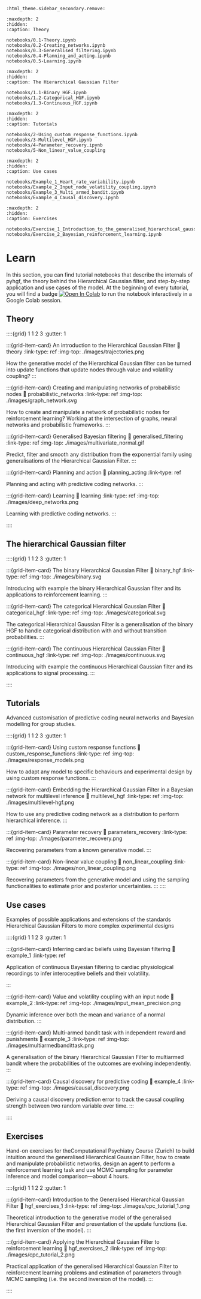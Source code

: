```{eval-rst}
:html_theme.sidebar_secondary.remove:
```

```{toctree}
:maxdepth: 2
:hidden:
:caption: Theory

notebooks/0.1-Theory.ipynb
notebooks/0.2-Creating_networks.ipynb
notebooks/0.3-Generalised_filtering.ipynb
notebooks/0.4-Planning_and_acting.ipynb
notebooks/0.5-Learning.ipynb
```

```{toctree}
:maxdepth: 2
:hidden:
:caption: The Hierarchical Gaussian Filter

notebooks/1.1-Binary_HGF.ipynb
notebooks/1.2-Categorical_HGF.ipynb
notebooks/1.3-Continuous_HGF.ipynb
```

```{toctree}
:maxdepth: 2
:hidden:
:caption: Tutorials

notebooks/2-Using_custom_response_functions.ipynb
notebooks/3-Multilevel_HGF.ipynb
notebooks/4-Parameter_recovery.ipynb
notebooks/5-Non_linear_value_coupling
```

```{toctree}
:maxdepth: 2
:hidden:
:caption: Use cases

notebooks/Example_1_Heart_rate_variability.ipynb
notebooks/Example_2_Input_node_volatility_coupling.ipynb
notebooks/Example_3_Multi_armed_bandit.ipynb
notebooks/Example_4_Causal_discovery.ipynb
```

```{toctree}
:maxdepth: 2
:hidden:
:caption: Exercises

notebooks/Exercise_1_Introduction_to_the_generalised_hierarchical_gaussian_filter.ipynb
notebooks/Exercise_2_Bayesian_reinforcement_learning.ipynb
```

# Learn

In this section, you can find tutorial notebooks that describe the internals of pyhgf, the theory behind the Hierarchical Gaussian filter, and step-by-step application and use cases of the model. At the beginning of every tutorial, you will find a badge [![Open In Colab](https://colab.research.google.com/assets/colab-badge.svg)](https://colab.research.google.com/github/ComputationalPsychiatry/pyhgf/blob/master/docs/source/notebooks/0.1-Creating_networks.ipynb) to run the notebook interactively in a Google Colab session.

## Theory

::::{grid} 1 1 2 3
:gutter: 1

:::{grid-item-card}  An introduction to the Hierarchical Gaussian Filter
:link: theory
:link-type: ref
:img-top: ./images/trajectories.png

How the generative model of the Hierarchical Gaussian filter can be turned into update functions that update nodes through value and volatility coupling?
:::

:::{grid-item-card}  Creating and manipulating networks of probabilistic nodes
:link: probabilistic_networks
:link-type: ref
:img-top: ./images/graph_network.svg

How to create and manipulate a network of probabilistic nodes for reinforcement learning? Working at the intersection of graphs, neural networks and probabilistic frameworks.
:::

:::{grid-item-card}  Generalised Bayesian filtering
:link: generalised_filtering
:link-type: ref
:img-top: ./images/multivariate_normal.gif

Predict, filter and smooth any distribution from the exponential family using generalisations of the Hierarchical Gaussian Filter.
:::

:::{grid-item-card}  Planning and action
:link: planning_acting
:link-type: ref


Planning and acting with predictive coding networks.
:::

:::{grid-item-card}  Learning
:link: learning
:link-type: ref
:img-top: ./images/deep_networks.png


Learning with predictive coding networks.
:::

::::


## The hierarchical Gaussian filter

::::{grid} 1 1 2 3
:gutter: 1

:::{grid-item-card}  The binary Hierarchical Gaussian Filter
:link: binary_hgf
:link-type: ref
:img-top: ./images/binary.svg

Introducing with example the binary Hierarchical Gaussian filter and its applications to reinforcement learning.
:::

:::{grid-item-card}  The categorical Hierarchical Gaussian Filter
:link: categorical_hgf
:link-type: ref
:img-top: ./images/categorical.svg

The categorical Hierarchical Gaussian Filter is a generalisation of the binary HGF to handle categorical distribution with and without transition probabilities.
:::

:::{grid-item-card}  The continuous Hierarchical Gaussian Filter
:link: continuous_hgf
:link-type: ref
:img-top: ./images/continuous.svg

Introducing with example the continuous Hierarchical Gaussian filter and its applications to signal processing.
:::

::::

## Tutorials

Advanced customisation of predictive coding neural networks and Bayesian modelling for group studies. 

::::{grid} 1 1 2 3
:gutter: 1

:::{grid-item-card} Using custom response functions
:link: custom_response_functions
:link-type: ref
:img-top: ./images/response_models.png

How to adapt any model to specific behaviours and experimental design by using custom response functions.
:::

:::{grid-item-card} Embedding the Hierarchical Gaussian Filter in a Bayesian network for multilevel inference
:link: multilevel_hgf
:link-type: ref
:img-top: ./images/multilevel-hgf.png

How to use any predictive coding network as a distribution to perform hierarchical inference.
:::

:::{grid-item-card} Parameter recovery
:link: parameters_recovery
:link-type: ref
:img-top: ./images/parameter_recovery.png

Recovering parameters from a known generative model.
:::

:::{grid-item-card} Non-linear value coupling
:link: non_linear_coupling
:link-type: ref
:img-top: ./images/non_linear_coupling.png

Recovering parameters from the generative model and using the sampling functionalities to estimate prior and posterior uncertainties.
:::
::::

## Use cases

Examples of possible applications and extensions of the standards Hierarchical Gaussian Filters to more complex experimental designs

::::{grid} 1 1 2 3
:gutter: 1

:::{grid-item-card}  Inferring cardiac beliefs using Bayesian filtering
:link: example_1
:link-type: ref

Application of continuous Bayesian filtering to cardiac physiological recordings to infer interoceptive beliefs and their volatility.

:::

:::{grid-item-card}  Value and volatility coupling with an input node
:link: example_2
:link-type: ref
:img-top: ./images/input_mean_precision.png

Dynamic inference over both the mean and variance of a normal distribution.
:::

:::{grid-item-card}  Multi-armed bandit task with independent reward and punishments
:link: example_3
:link-type: ref
:img-top: ./images/multiarmedbandittask.png

A generalisation of the binary Hierarchical Gaussian Filter to multiarmed bandit where the probabilities of the outcomes are evolving independently.
:::

:::{grid-item-card}  Causal discovery for predictive coding
:link: example_4
:link-type: ref
:img-top: ./images/causal_discovery.png

Deriving a causal discovery prediction error to track the causal coupling strength between two random variable over time.
:::

::::

## Exercises

Hand-on exercises for theComputational Psychiatry Course (Zurich) to build intuition around the generalised Hierarchical Gaussian Filter, how to create and manipulate probabilistic networks, design an agent to perform a reinforcement learning task and use MCMC sampling for parameter inference and model comparison—about 4 hours.


::::{grid} 1 1 2 2
:gutter: 1

:::{grid-item-card} Introduction to the Generalised Hierarchical Gaussian Filter
:link: hgf_exercises_1
:link-type: ref
:img-top: ./images/cpc_tutorial_1.png

Theoretical introduction to the generative model of the generalised Hierarchical Gaussian Filter and presentation of the update functions (i.e. the first inversion of the model). 
:::

:::{grid-item-card} Applying the Hierarchical Gaussian Filter to reinforcement learning
:link: hgf_exercises_2
:link-type: ref
:img-top: ./images/cpc_tutorial_2.png

Practical application of the generalised Hierarchical Gaussian Filter to reinforcement learning problems and estimation of parameters through MCMC sampling (i.e. the second inversion of the model). 
:::

::::
